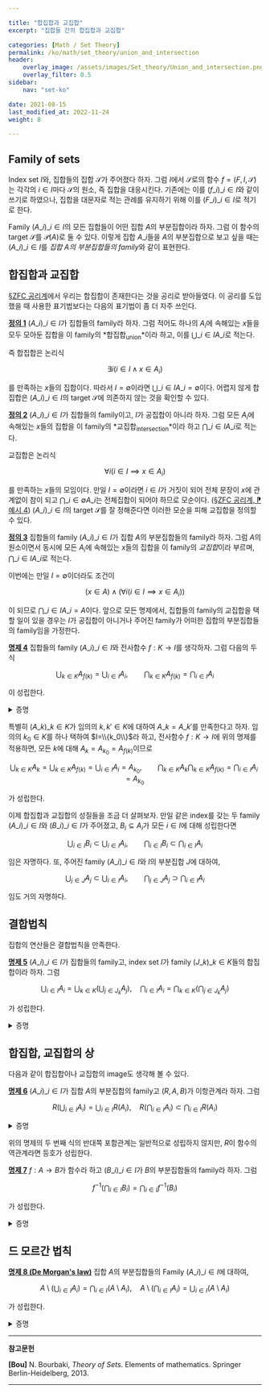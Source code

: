 ```yaml
---

title: "합집합과 교집합"
excerpt: "집합들 간의 합집합과 교집합"

categories: [Math / Set Theory]
permalink: /ko/math/set_theory/union_and_intersection
header:
    overlay_image: /assets/images/Set_theory/Union_and_intersection.png
    overlay_filter: 0.5
sidebar: 
    nav: "set-ko"

date: 2021-08-15
last_modified_at: 2022-11-24
weight: 8

---
```


## Family of sets

Index set $I$와, 집합들의 집합 $\mathcal{S}$가 주어졌다 하자. 그럼 $I$에서 $\mathcal{S}$로의 함수 $f=(F,I,\mathcal{S})$는 각각의 $i\in I$마다 $\mathcal{S}$의 원소, 즉 집합을 대응시킨다. 기존에는 이를 $(f\_i)\_{i\in I}$와 같이 쓰기로 하였으나, 집합을 대문자로 적는 관례를 유지하기 위해 이를 $(F\_i)\_{i\in I}$로 적기로 한다. 

Family $(A\_i)\_{i\in I}$의 모든 집합들이 어떤 집합 $A$의 부분집합이라 하자. 그럼 이 함수의 target $\mathcal{S}$를 $\mathcal{P}(A)$로 둘 수 있다. 이렇게 집합 $A\_i$들을 $A$의 부분집합으로 보고 싶을 때는 $(A\_i)\_{i\in I}$를 *집합 $A$의 부분집합들의 family*와 같이 표현한다.

## 합집합과 교집합

[§ZFC 공리계](/ko/math/set_theory/zfc_axioms)에서 우리는 합집합이 존재한다는 것을 공리로 받아들였다. 이 공리를 도입했을 때 사용한 표기법보다는 다음의 표기법이 좀 더 자주 쓰인다.

<div class="definition" markdown="1">

<ins id="df1">**정의 1**</ins> $(A\_i)\_{i\in I}$가 집합들의 family라 하자. 그럼 <phrase>적어도 하나의 $A_i$에 속해있는 $x$들을 모두 모아둔 집합</phrase>을 이 family의 *합집합<sub>union</sub>*이라 하고, 이를 $\bigcup\_{i\in I}A\_i$로 적는다.

</div>

즉 합집합은 논리식

$$\exists i(i\in I\wedge x\in A_i)$$

를 만족하는 $x$들의 집합이다. 따라서 $I=\emptyset$이라면 $\bigcup\_{i\in I} A\_i=\emptyset$이다. 어렵지 않게 합집합은 $(A\_i)\_{i\in I}$의 target $\mathcal{S}$에 의존하지 않는 것을 확인할 수 있다. 

<div class="definition" markdown="1">

<ins id="df2">**정의 2**</ins> $(A\_i)\_{i\in I}$가 집합들의 family이고, $I$가 공집합이 아니라 하자. 그럼 <phrase>모든 $A_i$에 속해있는 $x$들의 집합</phrase>을 이 family의 *교집합<sub>intersection</sub>*이라 하고 $\bigcap\_{i\in I}A\_i$로 적는다.

</div>

교집합은 논리식

$$\forall i(i\in I\implies x\in A_i)$$

를 만족하는 $x$들의 모임이다. 만일 $I=\emptyset$이라면 $i\in I$가 거짓이 되어 전체 문장이 $x$에 관계없이 참이 되고 $\bigcap\_{i\in\emptyset} A\_i$는 전체집합이 되어야 하므로 모순이다. ([§ZFC 공리계, ⁋예시 4](/ko/math/set_theory/zfc_axioms#ex4)) $(A\_i)\_{i\in I}$의 target $\mathcal{S}$를 잘 정해준다면 이러한 모순을 피해 교집합을 정의할 수 있다.

<div class="definition" markdown="1">

<ins id="df3">**정의 3**</ins> 집합들의 family $(A\_i)\_{i\in I}$가 집합 $A$의 부분집합들의 family라 하자. 그럼 <phrase>$A$의 원소이면서 동시에 모든 $A_i$에 속해있는 $x$들의 집합</phrase>을 이 family의 *교집합*이라 부르며, $\bigcap\_{i\in I}A\_i$로 적는다.

</div>

이번에는 만일 $I=\emptyset$이더라도 조건이 

$$(x\in A)\wedge (\forall i(i\in I\implies x\in A_i))$$

이 되므로 $\bigcap\_{i\in I} A\_i=A$이다. 앞으로 모든 명제에서, 집합들의 family의 교집합을 택할 일이 있을 경우는 $I$가 공집합이 아니거나 주어진 family가 어떠한 집합의 부분집합들의 family임을 가정한다. 

<div class="proposition" markdown="1">

<ins id="pp4">**명제 4**</ins> 집합들의 family $(A\_i)\_{i\in I}$와 전사함수 $f:K\rightarrow I$를 생각하자. 그럼 다음의 두 식

$$\bigcup_{k\in K}A_{f(k)}=\bigcup_{i\in I}A_i,\qquad \bigcap_{k\in K}A_{f(k)}=\bigcap_{i\in I}A_i$$

이 성립한다.

</div>

<details class="proof" markdown="1">
<summary>증명</summary>

우선 $x\in\bigcup\_{i\in I} A\_i$라 하자. 즉 어떤 $i_0\in I$에 대하여 $x\in A_{i_0}$이다. 그런데, $f$는 전사함수이므로 어떤 $k_0\in K$가 존재하여 $i_0=f(k_0)$이고, 따라서 $x\in A\_{f(k_0)}$이므로 $x\in\bigcup\_{k\in K}A\_{f(k)}$이다.  

반대로, 만일 $x\in\bigcup\_{k\in K}A\_{f(k)}$가 성립한다면, 어떤 $k_0\in K$에 대하여 $x\in A\_{f(k_0)}$이다. 그런데 $f(k_0)\in I$이므로, $A\_{f(k_0)}$는 $(A_i)\_{i\in I}$를 구성하는 집합 중 하나이고 따라서 $x\in \bigcup_{i\in I} A_{i}$이다.

이제 두 번째 식을 보여야 한다. 우선 $x\in\bigcap\_{i\in I}A\_i$라 하자. 그럼 모든 $i\in I$에 대하여 $x\in A\_i$이다. 임의의 $k_0\in K$에 대하여 $f(k_0)\in I$이므로, 모든 $k\in K$에 대하여 $x\in A\_{f(k)}$이고 따라서 $x\in \bigcap\_{k\in K}A\_{f(k)}$이다.  
반대로 만일 모든 $k\in K$에 대하여 $x\in A\_{f(k)}$라면, $f$는 전사이므로 모든 $i\in I$에 대해 $x\in A\_{f(k)}$이기도 하다.

</details>

특별히 $(A\_k)\_{k\in K}$가 임의의 $k,k'\in K$에 대하여 $A\_k=A\_{k'}$를 만족한다고 하자. 임의의 $k_0\in K$를 하나 택하여 $I=\\{k_0\\}$라 하고, 전사함수 $f:K\rightarrow I$에 위의 명제를 적용하면, 모든 $k$에 대해 $A_k=A_{k_0}=A_{f(k)}$이므로

$$\bigcup_{k\in K} A_k=\bigcup_{k\in K} A_{f(k)}=\bigcup_{i\in I}A_i=A_{k_0},\qquad \bigcap_{k\in K}A_k\bigcap_{k\in K}A_{f(k)}=\bigcap_{i\in I}A_i=A_{k_0}$$

가 성립한다.

이제 합집합과 교집합의 성질들을 조금 더 살펴보자. 만일 같은 index를 갖는 두 family $(A\_i)\_{i\in I}$와 $(B\_i)\_{i\in I}$가 주어졌고, $B_i\subseteq A_i$가 모든 $i\in I$에 대해 성립한다면 

$$\bigcup_{i\in I} B_i\subset\bigcup_{i\in I} A_i,\qquad \bigcap_{i\in I} B_i\subset\bigcap_{i\in I} A_i$$

임은 자명하다. 또, 주어진 family $(A\_i)\_{i\in I}$와 $I$의 부분집합 $J$에 대하여, 

$$\bigcup_{j\in J}A_j\subset\bigcup_{i\in I} A_i,\qquad\bigcap_{j\in J}A_j\supset\bigcap_{i\in I} A_i$$

임도 거의 자명하다. 

## 결합법칙

집합의 연산들은 결합법칙을 만족한다.

<div class="proposition" markdown="1">

<ins id="df5">**명제 5**</ins>  $(A\_i)\_{i\in I}$가 집합들의 family고, index set $I$가 family $(J\_k)\_{k\in K}$들의 합집합이라 하자. 그럼

$$\bigcup_{i\in I} A_i=\bigcup_{k\in K}\left(\bigcup_{j\in J_k} A_j\right),\quad \bigcap_{i\in I}A_i=\bigcap_{k\in K}\left(\bigcap_{j\in J_k} A_j\right)$$

가 성립한다.
</div>
<details class="proof" markdown="1">
<summary>증명</summary>

우선 합집합에 관한 식부터 보이자. 만일 $x\in \bigcup\_{i\in I}A\_i$라면, 어떠한 $i_0\in I$에 대하여 $x\in A\_{i_0}$이다. 이제 $I=\bigcup\_{k\in K} J\_k$이므로, 어떤 $k_0$가 존재하여 $i_0\in J\_{k_0}$이다. 그럼

$$A_{i_0}=\bigcup_{i\in \{i_0\}}A_i\subset\bigcup_{j\in J_{k_0}} A_j=\bigcup_{k\in\left\{k_0\right\}}\left(\bigcup_{i\in J_k} A_i\right)\subseteq \bigcup_{k\in K}\left(\bigcup_{j\in J_k} A_j\right)$$

이므로 $x\in A\_{i_0}\subseteq \bigcup\_{k\in K}\left(\bigcup\_{j\in J_k} A\_j\right)$이다.  

반대로 만일 $x\in \bigcup\_{k\in K}\left(\bigcup\_{j\in J_k} A_j\right)$이라면, 어떠한 $k_0\in K$에 대하여 $x\in \bigcup\_{j\in J\_{k_0}}A\_j$이고, 따라서 다시 어떤 $i_0\in J\_{k_0}$에 대하여 $x\in A\_{i_0}$이다. 이제 $i_0\in I$이므로 $x\in\bigcup\_{i\in I} A\_i$이다. 

이와 비슷하게 두 번째 식도 보일 수 있다. 만일 $x\in\bigcap\_{i\in I} A\_i$라면, 모든 $i\in I$에 대하여 $x\in A\_i$이다. 임의의 $k\in K$에 대하여 $J\_{k}\subseteq I$이므로, 모든 $i\in I$에 대하여 위의 식이 성립한다는 말은 모든 $j\in J\_{k}$에 대하여 $x\in A\_j$가 성립한다는 말이기도 하다. 임의로 선택된 $k$에 대하여 이것이 성립하므로, 이는 정확히 $x\in\bigcap\_{k\in K}\left(\bigcap\_{j\in J\_{k}}A_j\right)$를 의미한다.

</details>

## 합집합, 교집합의 상

다음과 같이 합집합이나 교집합의 image도 생각해 볼 수 있다.

<div class="proposition" markdown="1">

<ins id="pp6">**명제 6**</ins>  $(A\_i)\_{i\in I}$가 집합 $A$의 부분집합의 family고 $(R,A,B)$가 이항관계라 하자. 그럼

$$R\left(\bigcup_{i\in I} A_i\right)=\bigcup_{i\in I}R(A_i),\quad R\left(\bigcap_{i\in I} A_i\right)\subset\bigcap_{i\in I}R(A_i)$$

</div>
<details class="proof" markdown="1">
<summary>증명</summary>

우선 첫 번째 식을 보이자. 만일 $y\in R\left(\bigcup\_{i\in I}A_i\right)$라면, 적당한 $x\in \bigcup\_{i\in I}A_i$가 존재하여 $(x,y)\in R$이다. 이제 $x\in A_j$라 하면 $y\in R(A_j)$이므로 $y\in\bigcup\_{i\in I}R\left(A_i\right)$가 성립한다. 반대로 만일 $y\in \bigcup\_{i\in I}R\left(A_i\right)$라면 어떤 $j$에 대하여 $y\in R\left(A\_j\right)$이므로, 적당한 $x\in A\_j$가 존재하여 $(x,y)\in R$이다. 따라서 $y\in R\left(\bigcup\_{i\in I} A\_i\right)$가 성립한다.

두 번째 식은 한쪽 방향만 보이면 충분하다. $y\in R\left(\bigcap\_{i\in I}A\_i\right)$라 하자. 그럼 어떤 $x\in\bigcap\_{i\in I}A\_i$가 존재하여 $(x,y)\in R$이다. $x$는 모든 $A\_i$에 속하므로, 우리는 $(x,y)\in R(A\_i)$가 모든 $A\_i$에 대해 성립하는 것을 안다. 즉 $y\in \bigcap\_{i\in I}R\left(A\_i\right)$이다.

</details>

위의 명제의 두 번째 식의 반대쪽 포함관계는 일반적으로 성립하지 않지만, $R$이 함수의 역관계라면 등호가 성립한다.

<div class="proposition" markdown="1">

<ins id="pp7">**명제 7**</ins>  $f:A\rightarrow B$가 함수라 하고 $(B\_i)\_{i\in I}$가 $B$의 부분집합들의 family라 하자. 그럼 
  
  $$f^{-1}\left(\bigcap_{i\in I} B_i\right)=\bigcap_{i\in I} f^{-1}(B_i)$$

가 성립한다. 
</div>

<details class="proof" markdown="1">
<summary>증명</summary>

한쪽 포함관계는 더 일반적인 경우에서 증명하였으므로, 반대쪽 포함관계만 증명하면 충분하다. 

임의의 $x\in\bigcap\_{i\in I} f^{-1}(B\_i)$가 주어졌다 하자. 그럼 모든 $i$에 대하여 $x\in f^{-1}(B_i)$이다. 즉, 모든 $i$에 대해 $(x,y\_i)\in F$이도록 하는 $y\_i\in B\_i$가 존재한다. 그런데 $f$가 함수이므로 그러한 $y\_i$는 유일하다. 이 공통된 값을 $y$라 하면 모든 $i\in I$에 대해 $y\in B\_i$이므로 $y\in\bigcap\_{i\in I} B\_i$이고, 따라서 $f(x)=y$에서 $x\in f^{-1}\left(\bigcap\_{i\in I} B\_i\right)$이다.

</details>

## 드 모르간 법칙

<div class="proposition" markdown="1">

<ins id="pp8">**명제 8 (De Morgan's law)**</ins> 집합 $A$의 부분집합들의 Family $(A\_i)\_{i\in I}$에 대하여, 
  
$$A\setminus \left(\bigcup_{i\in I}A_i\right)=\bigcap_{i\in I}(A\setminus A_i),\quad A\setminus\left(\bigcap_{i\in I} A_i\right)=\bigcup_{i\in I} (A\setminus A_i)$$

가 성립한다.
</div>

<details class="proof" markdown="1">
<summary>증명</summary>

첫 번째 식을 보이기 위해 우선 $x\in A\setminus\left(\bigcup\_{i\in I} A\_i\right)$라 하자. 그럼 $x\in A$이고 $x\not\in\left(\bigcup\_{i\in I} A\_i\right)$이다. 따라서 모든 $i$에 대하여 $x\not\in A_i$이므로, $x\in (A\setminus A_i)$가 모든 $i$에 대하여 성립한다. 즉 $x\in\bigcap\_{i\in I}(A\setminus A\_i)$이다.  
반대로 만일 $x\in\bigcap\_{i\in I} (A\setminus A\_i)$라면, 임의의 $i\in I$에 대하여 $x\in A\setminus A_i$이고, 따라서 모든 $i\in I$에 대하여 $x\not\in A\_i$이다. 이제 $x\not\in\bigcup\_{i\in I} A\_i$이므로 $x\in A\setminus\bigcup\_{i\in I} A_i$이다.

두 번째 식은 등식 $A\setminus(A\setminus X)=X$가 모든 $X\subseteq A$에 대해 성립하므로 첫 번째 식으로부터 자명.

</details>


---
**참고문헌**

**[Bou]** N. Bourbaki, <i>Theory of Sets</i>. Elements of mathematics. Springer Berlin-Heidelberg, 2013.

---